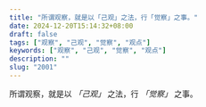```yaml
---
title: "所谓观察，就是以「己观」之法，行「觉察」之事。"
date: 2024-12-20T15:14:32+08:00
draft: false
tags: ["观察", "己观", "觉察", "观点"]
keywords: ["观察", "己观", "觉察", "观点"]
description: ""
slug: "2001"
---
```


所谓观察，就是以 *「己观」* 之法，行 *「觉察」* 之事。
